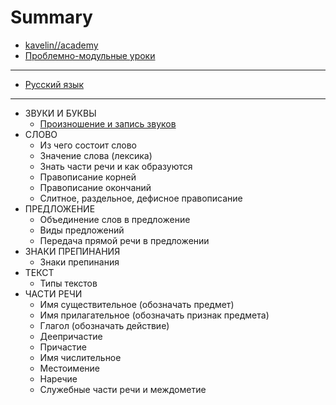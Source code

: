 # Summary

* [kavelin//academy](http://kavelin.academy)
* [Проблемно-модульные уроки](README.md)

----
* [Русский язык](russian-language/README.md)
----
* ЗВУКИ И БУКВЫ
   * [Произношение и запись звуков](russian-language/01-Proiznoshenie-i-zapis-zvukov.md)
* СЛОВО
   * Из чего состоит слово
   * Значение слова (лексика)
   * Знать части речи и как образуются
   * Правописание корней
   * Правописание окончаний
   * Слитное, раздельное, дефисное правописание
* ПРЕДЛОЖЕНИЕ
   * Объединение слов в предложение
   * Виды предложений
   * Передача прямой речи в предложении
* ЗНАКИ ПРЕПИНАНИЯ
   * Знаки препинания
* ТЕКСТ
   * Типы текстов
* ЧАСТИ РЕЧИ
   * Имя существительное (обозначать предмет)
   * Имя прилагательное (обозначать признак предмета)
   * Глагол (обозначать действие)
   * Деепричастие
   * Причастие
   * Имя числительное
   * Местоимение
   * Наречие
   * Служебные части речи и междометие
